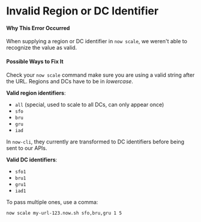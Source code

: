 # Invalid Region or DC Identifier

#### Why This Error Occurred

When supplying a region or DC identifier in `now scale`,
we weren't able to recognize the value as valid.

#### Possible Ways to Fix It

Check your `now scale` command make sure you are using a
valid string after the URL. Regions
and DCs have to be in *lowercase*.

**Valid region identifiers**:

- `all` (special, used to scale to all DCs, can only appear once)
- `sfo`
- `bru`
- `gru`
- `iad`

In `now-cli`, they currently are transformed to
DC identifiers before being sent to our APIs.

**Valid DC identifiers**:

- `sfo1`
- `bru1`
- `gru1`
- `iad1`

To pass multiple ones, use a comma:

```
now scale my-url-123.now.sh sfo,bru,gru 1 5
```
